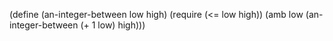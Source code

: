 (define (an-integer-between low high)
    (require (<= low high))
    (amb low (an-integer-between (+ 1 low) high)))
